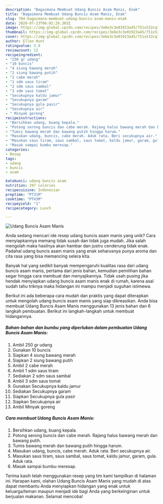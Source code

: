 ```yaml
---
description: "Bagaimana Membuat Udang Buncis Asam Manis, Enak"
title: "Bagaimana Membuat Udang Buncis Asam Manis, Enak"
slug: 704-bagaimana-membuat-udang-buncis-asam-manis-enak
date: 2020-07-23T06:02:29.303Z
image: https://img-global.cpcdn.com/recipes/3e6e3c3e01923a45/751x532cq70/udang-buncis-asam-manis-foto-resep-utama.jpg
thumbnail: https://img-global.cpcdn.com/recipes/3e6e3c3e01923a45/751x532cq70/udang-buncis-asam-manis-foto-resep-utama.jpg
cover: https://img-global.cpcdn.com/recipes/3e6e3c3e01923a45/751x532cq70/udang-buncis-asam-manis-foto-resep-utama.jpg
author: Ellen Hunt
ratingvalue: 3.9
reviewcount: 12
recipeingredient:
- "250 gr udang"
- "10 buncis"
- "4 siung bawang merah"
- "2 siung bawang putih"
- "2 cabe merah"
- "1 sdm saus tiram"
- "2 sdm saus sambal"
- "3 sdm saus tomat"
- "Secukupnya kaldu jamur"
- "Secukupnya garam"
- "Secukupnya gula pasir"
- "Secukupnya air"
- " Minyak goreng"
recipeinstructions:
- "Bersihkan udang, buang kepala."
- "Potong serong buncis dan cabe merah. Rajang halus bawang merah dan bawang putih."
- "Tumis bawang merah dan bawang putih hingga harum."
- "Masukan udang, buncis, cabe merah. Aduk rata. Beri secukupnya air."
- "Masukan saus tiram, saus sambal, saus tomat, kaldu jamur, garam, gula. Aduk rata."
- "Masak sampai bumbu meresap."
categories:
- Resep
tags:
- udang
- buncis
- asam

katakunci: udang buncis asam 
nutrition: 297 calories
recipecuisine: Indonesian
preptime: "PT31M"
cooktime: "PT43M"
recipeyield: "1"
recipecategory: Lunch

---
```



![Udang Buncis Asam Manis](https://img-global.cpcdn.com/recipes/3e6e3c3e01923a45/751x532cq70/udang-buncis-asam-manis-foto-resep-utama.jpg)

Anda sedang mencari ide resep udang buncis asam manis yang unik? Cara menyiapkannya memang tidak susah dan tidak juga mudah. Jika salah mengolah maka hasilnya akan hambar dan justru cenderung tidak enak. Padahal udang buncis asam manis yang enak seharusnya punya aroma dan cita rasa yang bisa memancing selera kita.



Banyak hal yang sedikit banyak mempengaruhi kualitas rasa dari udang buncis asam manis, pertama dari jenis bahan, kemudian pemilihan bahan segar hingga cara membuat dan menyajikannya. Tidak usah pusing jika hendak menyiapkan udang buncis asam manis enak di rumah, karena asal sudah tahu triknya maka hidangan ini mampu menjadi suguhan istimewa.


Berikut ini ada beberapa cara mudah dan praktis yang dapat diterapkan untuk mengolah udang buncis asam manis yang siap dikreasikan. Anda bisa membuat Udang Buncis Asam Manis menggunakan 13 jenis bahan dan 6 langkah pembuatan. Berikut ini langkah-langkah untuk membuat hidangannya.

<!--inarticleads1-->

##### Bahan-bahan dan bumbu yang diperlukan dalam pembuatan Udang Buncis Asam Manis:

1. Ambil 250 gr udang
1. Gunakan 10 buncis
1. Siapkan 4 siung bawang merah
1. Siapkan 2 siung bawang putih
1. Ambil 2 cabe merah
1. Ambil 1 sdm saus tiram
1. Sediakan 2 sdm saus sambal
1. Ambil 3 sdm saus tomat
1. Gunakan Secukupnya kaldu jamur
1. Sediakan Secukupnya garam
1. Siapkan Secukupnya gula pasir
1. Siapkan Secukupnya air
1. Ambil  Minyak goreng




<!--inarticleads2-->

##### Cara membuat Udang Buncis Asam Manis:

1. Bersihkan udang, buang kepala.
1. Potong serong buncis dan cabe merah. Rajang halus bawang merah dan bawang putih.
1. Tumis bawang merah dan bawang putih hingga harum.
1. Masukan udang, buncis, cabe merah. Aduk rata. Beri secukupnya air.
1. Masukan saus tiram, saus sambal, saus tomat, kaldu jamur, garam, gula. Aduk rata.
1. Masak sampai bumbu meresap.




Terima kasih telah menggunakan resep yang tim kami tampilkan di halaman ini. Harapan kami, olahan Udang Buncis Asam Manis yang mudah di atas dapat membantu Anda menyiapkan hidangan yang enak untuk keluarga/teman maupun menjadi ide bagi Anda yang berkeinginan untuk berjualan makanan. Selamat mencoba!
